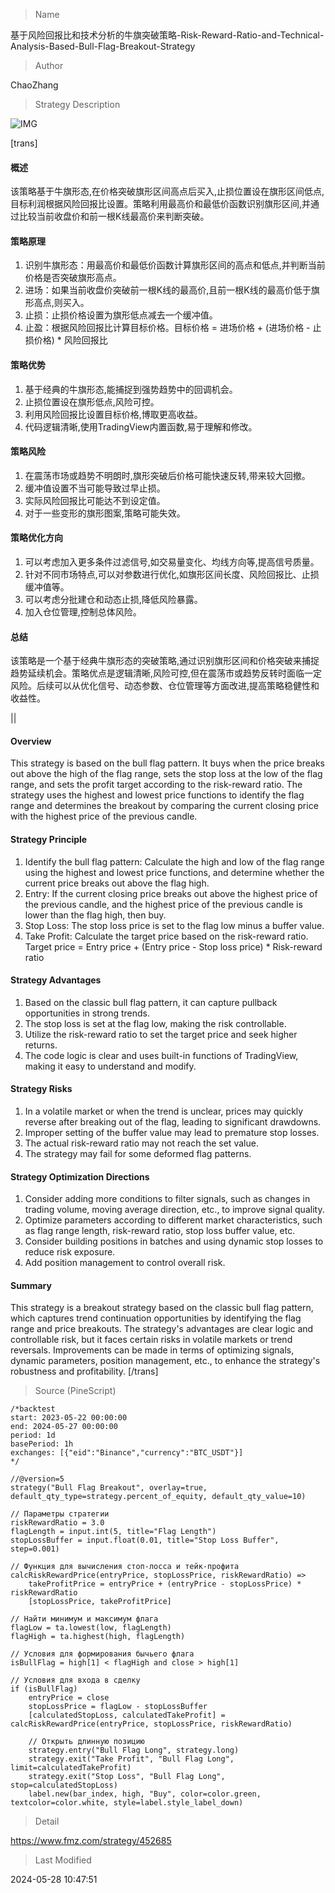 
> Name

基于风险回报比和技术分析的牛旗突破策略-Risk-Reward-Ratio-and-Technical-Analysis-Based-Bull-Flag-Breakout-Strategy

> Author

ChaoZhang

> Strategy Description

![IMG](https://www.fmz.com/upload/asset/181b485cee4d9deada5.png)

[trans]
#### 概述
该策略基于牛旗形态,在价格突破旗形区间高点后买入,止损位置设在旗形区间低点,目标利润根据风险回报比设置。策略利用最高价和最低价函数识别旗形区间,并通过比较当前收盘价和前一根K线最高价来判断突破。

#### 策略原理
1. 识别牛旗形态：用最高价和最低价函数计算旗形区间的高点和低点,并判断当前价格是否突破旗形高点。
2. 进场：如果当前收盘价突破前一根K线的最高价,且前一根K线的最高价低于旗形高点,则买入。
3. 止损：止损价格设置为旗形低点减去一个缓冲值。
4. 止盈：根据风险回报比计算目标价格。目标价格 = 进场价格 + (进场价格 - 止损价格) * 风险回报比

#### 策略优势
1. 基于经典的牛旗形态,能捕捉到强势趋势中的回调机会。
2. 止损位置设在旗形低点,风险可控。
3. 利用风险回报比设置目标价格,博取更高收益。
4. 代码逻辑清晰,使用TradingView内置函数,易于理解和修改。

#### 策略风险
1. 在震荡市场或趋势不明朗时,旗形突破后价格可能快速反转,带来较大回撤。
2. 缓冲值设置不当可能导致过早止损。
3. 实际风险回报比可能达不到设定值。
4. 对于一些变形的旗形图案,策略可能失效。

#### 策略优化方向  
1. 可以考虑加入更多条件过滤信号,如交易量变化、均线方向等,提高信号质量。
2. 针对不同市场特点,可以对参数进行优化,如旗形区间长度、风险回报比、止损缓冲值等。
3. 可以考虑分批建仓和动态止损,降低风险暴露。
4. 加入仓位管理,控制总体风险。

#### 总结
该策略是一个基于经典牛旗形态的突破策略,通过识别旗形区间和价格突破来捕捉趋势延续机会。策略优点是逻辑清晰,风险可控,但在震荡市或趋势反转时面临一定风险。后续可以从优化信号、动态参数、仓位管理等方面改进,提高策略稳健性和收益性。

|| 

#### Overview
This strategy is based on the bull flag pattern. It buys when the price breaks out above the high of the flag range, sets the stop loss at the low of the flag range, and sets the profit target according to the risk-reward ratio. The strategy uses the highest and lowest price functions to identify the flag range and determines the breakout by comparing the current closing price with the highest price of the previous candle.

#### Strategy Principle
1. Identify the bull flag pattern: Calculate the high and low of the flag range using the highest and lowest price functions, and determine whether the current price breaks out above the flag high.
2. Entry: If the current closing price breaks out above the highest price of the previous candle, and the highest price of the previous candle is lower than the flag high, then buy.
3. Stop Loss: The stop loss price is set to the flag low minus a buffer value.
4. Take Profit: Calculate the target price based on the risk-reward ratio. Target price = Entry price + (Entry price - Stop loss price) * Risk-reward ratio

#### Strategy Advantages
1. Based on the classic bull flag pattern, it can capture pullback opportunities in strong trends.
2. The stop loss is set at the flag low, making the risk controllable.
3. Utilize the risk-reward ratio to set the target price and seek higher returns.
4. The code logic is clear and uses built-in functions of TradingView, making it easy to understand and modify.

#### Strategy Risks
1. In a volatile market or when the trend is unclear, prices may quickly reverse after breaking out of the flag, leading to significant drawdowns.
2. Improper setting of the buffer value may lead to premature stop losses.
3. The actual risk-reward ratio may not reach the set value.
4. The strategy may fail for some deformed flag patterns.

#### Strategy Optimization Directions
1. Consider adding more conditions to filter signals, such as changes in trading volume, moving average direction, etc., to improve signal quality.
2. Optimize parameters according to different market characteristics, such as flag range length, risk-reward ratio, stop loss buffer value, etc.
3. Consider building positions in batches and using dynamic stop losses to reduce risk exposure.
4. Add position management to control overall risk.

#### Summary
This strategy is a breakout strategy based on the classic bull flag pattern, which captures trend continuation opportunities by identifying the flag range and price breakouts. The strategy's advantages are clear logic and controllable risk, but it faces certain risks in volatile markets or trend reversals. Improvements can be made in terms of optimizing signals, dynamic parameters, position management, etc., to enhance the strategy's robustness and profitability.
[/trans]



> Source (PineScript)

``` pinescript
/*backtest
start: 2023-05-22 00:00:00
end: 2024-05-27 00:00:00
period: 1d
basePeriod: 1h
exchanges: [{"eid":"Binance","currency":"BTC_USDT"}]
*/

//@version=5
strategy("Bull Flag Breakout", overlay=true, default_qty_type=strategy.percent_of_equity, default_qty_value=10)

// Параметры стратегии
riskRewardRatio = 3.0
flagLength = input.int(5, title="Flag Length")
stopLossBuffer = input.float(0.01, title="Stop Loss Buffer", step=0.001)

// Функция для вычисления стоп-лосса и тейк-профита
calcRiskRewardPrice(entryPrice, stopLossPrice, riskRewardRatio) =>
    takeProfitPrice = entryPrice + (entryPrice - stopLossPrice) * riskRewardRatio
    [stopLossPrice, takeProfitPrice]

// Найти минимум и максимум флага
flagLow = ta.lowest(low, flagLength)
flagHigh = ta.highest(high, flagLength)

// Условия для формирования бычьего флага
isBullFlag = high[1] < flagHigh and close > high[1]

// Условия для входа в сделку
if (isBullFlag)
    entryPrice = close
    stopLossPrice = flagLow - stopLossBuffer
    [calculatedStopLoss, calculatedTakeProfit] = calcRiskRewardPrice(entryPrice, stopLossPrice, riskRewardRatio)
    
    // Открыть длинную позицию
    strategy.entry("Bull Flag Long", strategy.long)
    strategy.exit("Take Profit", "Bull Flag Long", limit=calculatedTakeProfit)
    strategy.exit("Stop Loss", "Bull Flag Long", stop=calculatedStopLoss)
    label.new(bar_index, high, "Buy", color=color.green, textcolor=color.white, style=label.style_label_down)

```

> Detail

https://www.fmz.com/strategy/452685

> Last Modified

2024-05-28 10:47:51
